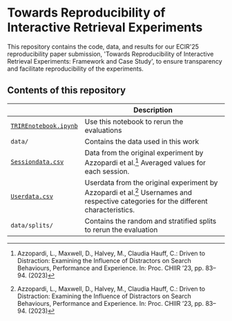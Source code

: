 # Towards Reproducibility of Interactive Retrieval Experiments

This repository contains the code, data, and results for our ECIR'25 reproducibility paper submission, 'Towards Reproducibility of Interactive Retrieval Experiments: Framework and Case Study', to ensure transparency and facilitate reproducibility of the experiments.

## Contents of this repository

|  | Description |
| --- | --- |
| [`TRIREnotebook.ipynb`](./TRIREnotebook.ipynb) | Use this notebook to rerun the evaluations |
| `data/` | Contains the data used in this work |
| [`Sessiondata.csv`](./data/driventodistraction_sessiondata.csv) | Data from the original experiment by Azzopardi et al.[^1] Averaged values for each session. |
| [`Userdata.csv`](./data/userdata_categories.csv) | Userdata from the original experiment by Azzopardi et al.[^1] Usernames and respective categories for the different characteristics. |
| `data/splits/` | Contains the random and stratified splits to rerun the evaluation |


[^1]: Azzopardi, L., Maxwell, D., Halvey, M., Claudia Hauff, C.: Driven to Distraction: Examining the Influence of Distractors on Search Behaviours, Performance and Experience. In: Proc. CHIIR ’23, pp. 83–94. (2023)